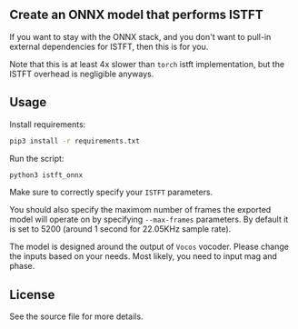 ## Create an ONNX model that performs ISTFT

If you want to stay with the ONNX stack, and you don't want to pull-in external dependencies for ISTFT, then this is for you.

Note that this is at least 4x slower than `torch` istft implementation, but the ISTFT overhead is negligible anyways.

## Usage

Install requirements:

```bash
pip3 install -r requirements.txt
```

Run the script:

```python
python3 istft_onnx
```

Make sure to correctly specify your `ISTFT` parameters.

You should also specify the maximom number of frames the exported model will operate on by specifying `--max-frames` parameters. By default it is set to 5200 (around 1 second for 22.05KHz sample rate).

The model is designed around the output of `Vocos` vocoder. Please change the inputs based on your needs. Most likely, you need to input mag and phase.

## License

See the source file for more details.
